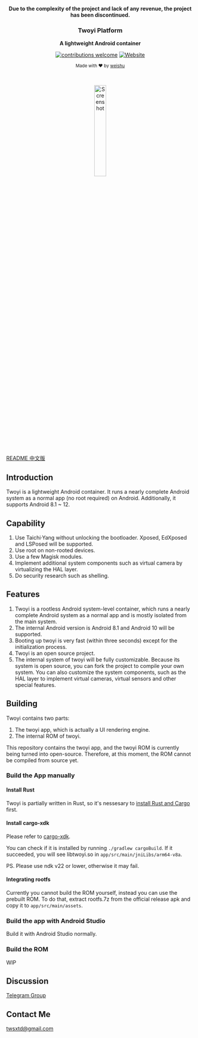 <div align="center">
    <p><b>Due to the complexity of the project and lack of any revenue, the project has been discontinued.</b></p>
</div>

<div align="center">
    <p>
    <h3>
      <b>
        Twoyi Platform
      </b>
    </h3>
  </p>
  <p>
    <b>
      A lightweight Android container
    </b>
    <br/>
  </p>
  <p>

[![contributions welcome](https://img.shields.io/badge/Contributions-welcome-brightgreen?logo=github)](CODE_OF_CONDUCT.md) [![Website](https://img.shields.io/badge/Website-available-brightgreen?logo=e)](https://twoyi.io)
  </p>
  <p>
    <sub>
      Made with ❤︎ by
      <a href="https://github.com/tiann">
        weishu
      </a>
    </sub>
  </p>
  <br />
  <p>
    <a href="https://twoyi.io">
      <img
        src="https://github.com/twoyi/twoyi/blob/main/assets/twoyi_screen.jpg?raw=true"
        alt="Screenshot"
        width="25%"
      />
    </a>
  </p>
</div>

[README 中文版](README_CN.md)

## Introduction

Twoyi is a lightweight Android container. It runs a nearly complete Android system as a normal app (no root required) on Android. Additionally, it supports Android 8.1 ~ 12.

## Capability

1. Use Taichi·Yang without unlocking the bootloader. Xposed, EdXposed and LSPosed will be supported.
2. Use root on non-rooted devices.
3. Use a few Magisk modules.
4. Implement additional system components such as virtual camera by virtualizing the HAL layer.
5. Do security research such as shelling.

## Features

1. Twoyi is a rootless Android system-level container, which runs a nearly complete Android system as a normal app and is mostly isolated from the main system.
2. The internal Android version is Android 8.1 and Android 10 will be supported.
3. Booting up twoyi is very fast (within three seconds) except for the initialization process.
4. Twoyi is an open source project.
5. The internal system of twoyi will be fully customizable. Because its system is open source, you can fork the project to compile your own system. You can also customize the system components, such as the HAL layer to implement virtual cameras, virtual sensors and other special features.

## Building

Twoyi contains two parts:

1. The twoyi app, which is actually a UI rendering engine.
2. The internal ROM of twoyi.

This repository contains the twoyi app, and the twoyi ROM is currently being turned into open-source.  Therefore, at this moment, the ROM cannot be compiled from source yet.

### Build the App manually

#### Install Rust

Twoyi is partially written in Rust, so it's nessesary to [install Rust and Cargo](https://www.rust-lang.org/tools/install) first.

#### Install cargo-xdk

Please refer to [cargo-xdk](https://github.com/tiann/cargo-xdk).

You can check if it is installed by running `./gradlew cargoBuild`. If it succeeded, you will see libtwoyi.so in `app/src/main/jniLibs/arm64-v8a`.

PS. Please use ndk v22 or lower, otherwise it may fail.

#### Integrating rootfs

Currently you cannot build the ROM yourself, instead you can use the prebuilt ROM.
To do that, extract rootfs.7z from the official release apk and copy it to `app/src/main/assets`.

### Build the app with Android Studio

Build it with Android Studio normally.

### Build the ROM

WIP

## Discussion

[Telegram Group](https://t.me/twoyi)

## Contact Me

twsxtd@gmail.com
